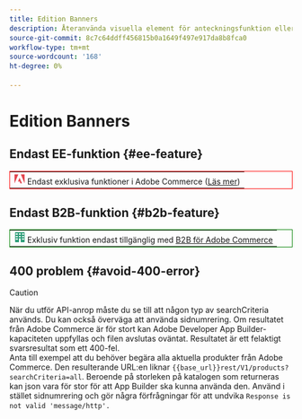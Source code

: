 ```yaml
---
title: Edition Banners
description: Återanvända visuella element för anteckningsfunktion eller sidor som gäller en viss utgåva
source-git-commit: 8c7c64ddff456815b0a1649f497e917da8b8fca0
workflow-type: tm+mt
source-wordcount: '168'
ht-degree: 0%

---
```


# Edition Banners

## Endast EE-funktion {#ee-feature}

<table style="border:1px solid red">
<tr><td><img alt="Funktionen Adobe Commerce" src="../assets/adobe-logo.svg" width="20" height="20" /> Endast exklusiva funktioner i Adobe Commerce (<a href="https://experienceleague.adobe.com/docs/commerce-admin/user-guides/home.html#product-editions">Läs mer</a>)</td></tr>
</table>

## Endast B2B-funktion {#b2b-feature}

<table style="border:1px solid green">
<tr><td><img alt="Funktionen Adobe Commerce" src="../assets/b2b.svg" width="20" height="20" /> Exklusiv funktion endast tillgänglig med <a href="https://experienceleague.adobe.com/docs/commerce-admin/user-guides/home.html#product-editions">B2B för Adobe Commerce</a></td></tr>
</table>

## 400 problem {#avoid-400-error}

>[!CAUTION]
>
>När du utför API-anrop måste du se till att någon typ av searchCriteria används. Du kan också överväga att använda sidnumrering. Om resultatet från Adobe Commerce är för stort kan Adobe Developer App Builder-kapaciteten uppfyllas och filen avslutas oväntat. Resultatet är ett felaktigt svarsresultat som ett 400-fel.\
> Anta till exempel att du behöver begära alla aktuella produkter från Adobe Commerce. Den resulterande URL:en liknar `{{base_url}}rest/V1/products?searchCriteria=all`. Beroende på storleken på katalogen som returneras kan json vara för stor för att App Builder ska kunna använda den. Använd i stället sidnumrering och gör några förfrågningar för att undvika `Response is not valid 'message/http'.`

